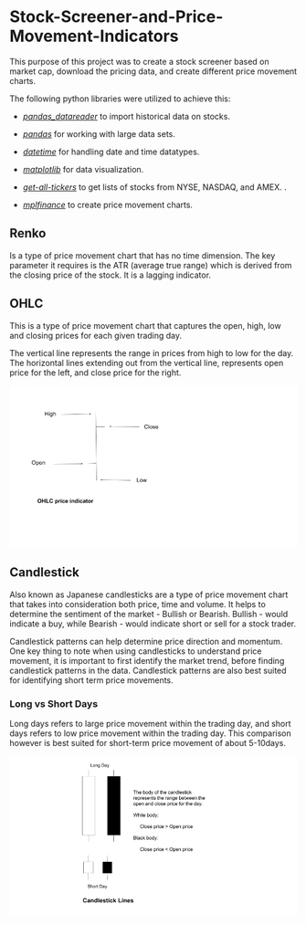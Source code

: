 # Stock-Screener-and-Price-Movement-Indicators

This purpose of this project was to create a stock screener based on market cap, download the pricing data, and create different price movement charts. 

The following python libraries were utilized to achieve this: 

- *[pandas_datareader](https://pandas-datareader.readthedocs.io/en/latest/)* to import historical data on stocks.

- *[pandas](https://pandas.pydata.org/)* for working with large data sets.

- *[datetime](https://docs.python.org/3/library/datetime.html)* for handling date and time datatypes.

- *[matplotlib](https://matplotlib.org/)* for data visualization.

- *[get-all-tickers](https://pypi.org/project/get-all-tickers/)* to get lists of stocks from NYSE, NASDAQ, and AMEX. .

- *[mplfinance](https://github.com/matplotlib/mplfinance)* to create price movement charts.



## Renko 
Is a type of price movement chart that has no time dimension. The key parameter it requires is the ATR (average true range) which is derived from the closing price of the stock. It is a lagging indicator.

## OHLC

This is a type of price movement chart that captures the open, high, low and closing prices for each given trading day.

The vertical line represents the range in prices from high to low for the day. The horizontal lines extending out from the vertical line, represents open price for the left, and close price for the right. 

![OHLC indicator.png](https://github.com/IjeomaOdoko/Stock-Screener-and-Price-Movement-Indicators/blob/master/OHLC%20price%20Indicator%20.png)


## Candlestick 

Also known as Japanese candlesticks are a type of price movement chart that takes into consideration both price, time and volume. It helps to determine the sentiment of the market - Bullish or Bearish. Bullish - would indicate a buy, while Bearish - would indicate short or sell for a stock trader.

Candlestick patterns can help determine price direction and momentum. One key thing to note when using candlesticks to understand price movement, it is important to first identify the market trend, before finding candlestick patterns in the data. Candlestick patterns are also best suited for identifying short term price movements.

### Long vs Short Days 

Long days refers to large price movement within the trading day, and short days refers to low price movement within the trading day. This comparison however is best suited for short-term price movement of about 5-10days. 

![Candlestick Lines.png](https://github.com/IjeomaOdoko/Stock-Screener-and-Price-Movement-Indicators/blob/master/Candlestick%20indicator%20.png)





